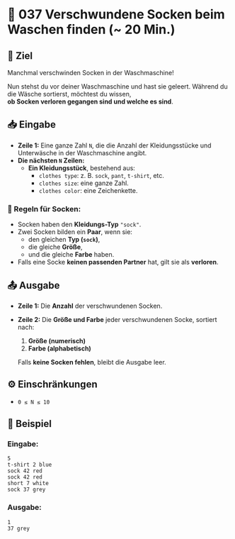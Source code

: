 # 🧦 037 Verschwundene Socken beim Waschen finden (~ 20 Min.)

## 🎯 Ziel
Manchmal verschwinden Socken in der Waschmaschine!  

Nun stehst du vor deiner Waschmaschine und hast sie geleert. Während du die Wäsche sortierst, möchtest du wissen,  
**ob Socken verloren gegangen sind und welche es sind**.

## 📥 Eingabe
- **Zeile 1:** Eine ganze Zahl `N`, die die Anzahl der Kleidungsstücke und Unterwäsche in der Waschmaschine angibt.
- **Die nächsten `N` Zeilen:**  
  - **Ein Kleidungsstück**, bestehend aus:
    - `clothes type`: z. B. `sock`, `pant`, `t-shirt`, etc.
    - `clothes size`: eine ganze Zahl.
    - `clothes color`: eine Zeichenkette.

### 🧦 Regeln für Socken:
- Socken haben den **Kleidungs-Typ** `"sock"`.
- Zwei Socken bilden ein **Paar**, wenn sie:
  - den gleichen **Typ (`sock`)**,
  - die gleiche **Größe**,
  - und die gleiche **Farbe** haben.
- Falls eine Socke **keinen passenden Partner** hat, gilt sie als **verloren**.

## 📤 Ausgabe
- **Zeile 1:** Die **Anzahl** der verschwundenen Socken.
- **Zeile 2:** Die **Größe und Farbe** jeder verschwundenen Socke, sortiert nach:
  1. **Größe (numerisch)**
  2. **Farbe (alphabetisch)**  

  Falls **keine Socken fehlen**, bleibt die Ausgabe leer.

## ⚙️ Einschränkungen
- `0 ≤ N ≤ 10`

## 📌 Beispiel

### Eingabe:
```
5
t-shirt 2 blue
sock 42 red
sock 42 red
short 7 white
sock 37 grey
```

### Ausgabe:
```
1
37 grey
```
